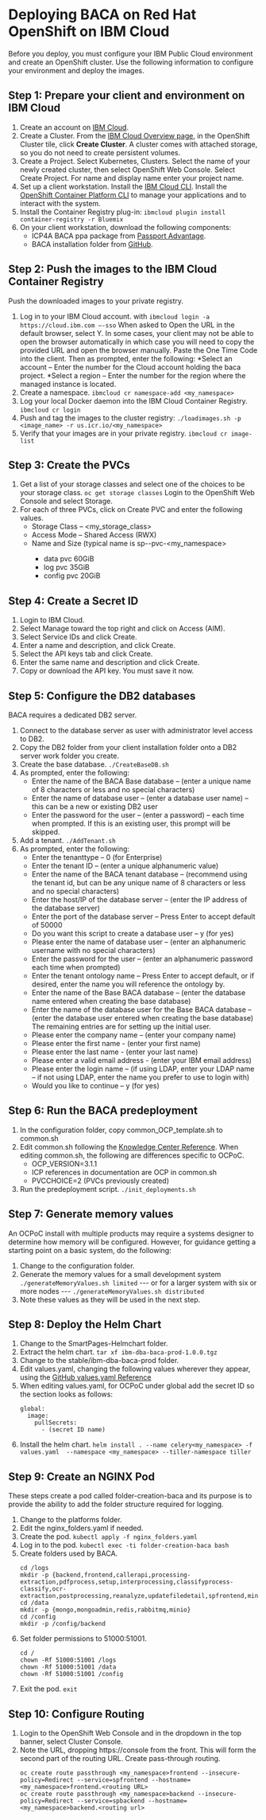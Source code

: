 # Deploying BACA on Red Hat OpenShift on IBM Cloud

Before you deploy, you must configure your IBM Public Cloud environment and create an OpenShift cluster. Use the following information to configure your environment and deploy the images.

## Step 1: Prepare your client and environment on IBM Cloud

1. Create an account on [IBM Cloud](https://cloud.ibm.com/kubernetes/registry/main/start).
2. Create a Cluster. 
   From the [IBM Cloud Overview page](https://cloud.ibm.com/kubernetes/overview), in the OpenShift Cluster tile, click **Create Cluster**.
   A cluster comes with attached storage, so you do not need to create persistent volumes.
3. Create a Project.
   Select Kubernetes, Clusters.
   Select the name of your newly created cluster, then select OpenShift Web Console.
   Select Create Project.
   For name and display name enter your project name.
4. Set up a client workstation.
   Install the [IBM Cloud CLI](https://cloud.ibm.com/docs/containers?topic=containers-cs_cli_install).
   Install the [OpenShift Container Platform CLI](https://docs.openshift.com/container-platform/3.11/cli_reference/get_started_cli.html#cli-reference-get-started-cli) to manage your applications and to interact with the system.
5. Install the Container Registry plug-in:
    `ibmcloud plugin install container-registry -r Bluemix`
6. On your client workstation, download the following components:
    * ICP4A BACA ppa package from [Passport Advantage](https://spcn.w3cloud.ibm.com/software/spcn/content/Y107038W39561F66.html).
    * BACA installation folder from [GitHub](https://github.com/icp4a/cert-kubernetes/tree/19.0.1/BACA).
  
## Step 2: Push the images to the IBM Cloud Container Registry

Push the downloaded images to your private registry.

1. Log in to your IBM Cloud account. with `ibmcloud login -a https://cloud.ibm.com –-sso`
   When asked to Open the URL in the default browser, select Y.  In some cases, your client may not be able to open the browser automatically in which case you will need to copy the provided URL and open the browser manually.
   Paste the One Time Code into the client. Then as prompted, enter the following:
       *Select an account – Enter the number for the Cloud account holding the baca project.
       *Select a region – Enter the number for the region where the managed instance is located.
2. Create a namespace.
   `ibmcloud cr namespace-add <my_namespace>`
3. Log your local Docker daemon into the IBM Cloud Container Registry.
   `ibmcloud cr login`
4. Push and tag the images to the cluster registry:
   `./loadimages.sh -p <image_name> -r us.icr.io/<my_namespace>`
6. Verify that your images are in your private registry.
   `ibmcloud cr image-list`

## Step 3: Create the PVCs

1. Get a list of your storage classes and select one of the choices to be your storage class.
    `oc get storage classes`
Login to the OpenShift Web Console and select Storage.
2. For each of three PVCs, click on Create PVC and enter the following values.
    * Storage Class – <my_storage_class>
    * Access Mode – Shared Access (RWX)
    * Name and Size (typical name is sp-<logtype>-pvc-<my_namespace>
       * data pvc    60GiB
       * log pvc     35GiB
       * config pvc  20GiB

## Step 4: Create a Secret ID

1. Login to IBM Cloud.
2. Select Manage toward the top right and click on Access (AIM).
3. Select Service IDs and click Create.
4. Enter a name and description, and click Create.
5. Select the API keys tab and click Create.
6. Enter the same name and description and click Create.
7. Copy or download the API key.  You must save it now.

## Step 5: Configure the DB2 databases
BACA requires a dedicated DB2 server.

1. Connect to the database server as user with administrator level access to DB2.
2. Copy the DB2 folder from your client installation folder onto a DB2 server work folder you create.
3. Create the base database.
    `./CreateBaseDB.sh`
4. As prompted, enter the following:
    * Enter the name of the BACA Base database – (enter a unique name of 8 characters or less and no special characters)
    * Enter the name of database user – (enter a database user name) – this can be a new or existing DB2 user
    * Enter the password for the user – (enter a password) – each time when prompted.  If this is an existing user, this prompt will be skipped.
5. Add a tenant.
    `./AddTenant.sh`
6. As prompted, enter the following:
    * Enter the tenanttype – 0 (for Enterprise)
    * Enter the tenant ID – (enter a unique alphanumeric value)
    * Enter the name of the BACA tenant database – (recommend using the tenant id, but can be any unique name of 8 characters or less and no special characters)
    * Enter the host/IP of the database server – (enter the IP address of the database server)
    * Enter the port of the database server – Press Enter to accept default of 50000
    * Do you want this script to create a database user – y (for yes)
    * Please enter the name of database user – (enter an alphanumeric username with no special characters)
    * Enter the password for the user – (enter an alphanumeric password each time when prompted)
    * Enter the tenant ontology name – Press Enter to accept default, or if desired, enter the name you will reference the ontology by.
    * Enter the name of the Base BACA database – (enter the database name entered when creating the base database)
    * Enter the name of the database user for the Base BACA database – (enter the database user entered when creating the base database)
The remaining entries are for setting up the initial user.
    * Please enter the company name – (enter your company name)
    * Please enter the first name - (enter your first name)
    * Please enter the last name - (enter your last name)
    * Please enter a valid email address - (enter your IBM email address)
    * Please enter the login name – (if using LDAP, enter your LDAP name – if not using LDAP, enter the name you prefer to use to login with)
    * Would you like to continue – y (for yes)

## Step 6: Run the BACA predeployment

1. In the configuration folder, copy common_OCP_template.sh to common.sh
2. Edit common.sh following the [Knowledge Center Reference](https://www.ibm.com/support/knowledgecenter/SSYHZ8_19.0.x/com.ibm.dba.ref/topics/ref_baca_common_params.html).
When editing common.sh, the following are differences specific to OCPoC.
   * OCP_VERSION=3.1.1
   * ICP references in documentation are OCP in common.sh
   * PVCCHOICE=2 (PVCs previously created)
3. Run the predeployment script.
    `./init_deployments.sh`

## Step 7: Generate memory values
An OCPoC install with multiple products may require a systems designer to determine how memory will be configured.  However, for guidance getting a starting point on a basic system, do the following:

1. Change to the configuration folder.
2. Generate the memory values for a small development system
    `./generateMemoryValues.sh limited`
          --- or for a larger system with six or more nodes ---
    `./generateMemoryValues.sh distributed`
3. Note these values as they will be used in the next step.

## Step 8: Deploy the Helm Chart

1. Change to the SmartPages-Helmchart folder.
2. Extract the helm chart.
    `tar xf ibm-dba-baca-prod-1.0.0.tgz`
3. Change to the stable/ibm-dba-baca-prod folder.
4. Edit values.yaml, changing the following values wherever they appear, using the [GitHub values.yaml Reference](https://github.com/icp4a/cert-kubernetes/blob/19.0.1/BACA/docs/values_yaml_parameters.md)
5. When editing values.yaml, for OCPoC under global add the secret ID so the section looks as follows:
    ```
    global:
      image:
        pullSecrets:
          - (secret ID name)
   ```
6. Install the helm chart.
    `helm install . --name celery<my_namespace> -f values.yaml  --namespace <my_namespace> --tiller-namespace tiller`

## Step 9: Create an NGINX Pod
These steps create a pod called folder-creation-baca and its purpose is to provide the ability to add the folder structure required for logging.

1. Change to the platforms folder.
2. Edit the nginx_folders.yaml if needed.
3. Create the pod.
    `kubectl apply -f nginx_folders.yaml`
4. Log in to the pod.
    `kubectl exec -ti folder-creation-baca bash`
5. Create folders used by BACA.
    ```
    cd /logs
    mkdir -p {backend,frontend,callerapi,processing-extraction,pdfprocess,setup,interprocessing,classifyprocess-classify,ocr-extraction,postprocessing,reanalyze,updatefiledetail,spfrontend,minio,redis,rabbitmq,mongo,mongoadmin,utf8process}
    cd /data
    mkdir -p {mongo,mongoadmin,redis,rabbitmq,minio}
    cd /config
    mkdir -p /config/backend
    ```
6. Set folder permissions to 51000:51001.
    ```
    cd /
    chown -Rf 51000:51001 /logs
    chown -Rf 51000:51001 /data
    chown -Rf 51000:51001 /config
    ```
7. Exit the pod.
    `exit`

## Step 10: Configure Routing

1.	Login to the OpenShift Web Console and in the dropdown in the top banner, select Cluster Console.
2. Note the URL, dropping https://console from the front.  This will form the second part of the routing URL. 
Create pass-through routing.
    ```
    oc create route passthrough <my_namespace>frontend --insecure-policy=Redirect --service=spfrontend --hostname=<my_namespace>frontend.<routing URL>
    oc create route passthrough <my_namespace>backend --insecure-policy=Redirect --service=spbackend --hostname=<my_namespace>backend.<routing url>
    ```
